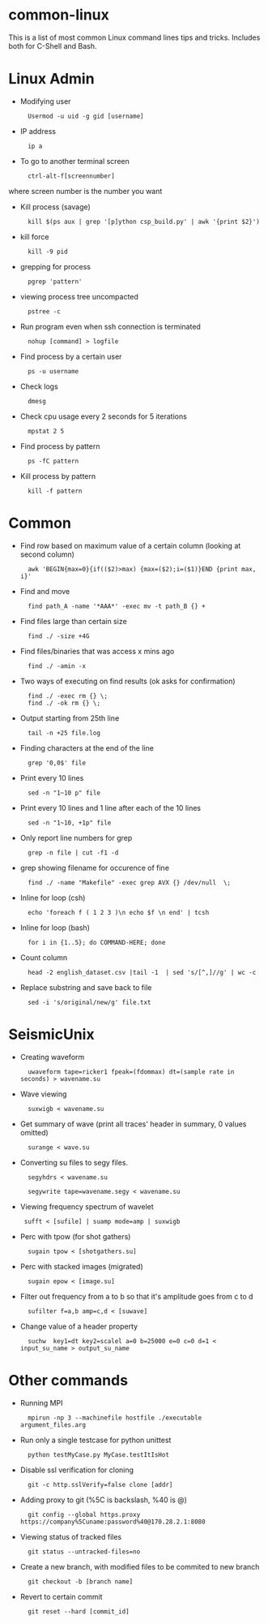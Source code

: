 # common-linux

This is a list of most common Linux command lines tips and tricks. Includes both for C-Shell and Bash.

# Linux Admin
+ Modifying user

		Usermod -u uid -g gid [username]

+ IP address

		ip a 

+ To go to another terminal screen

		ctrl-alt-f[screennumber]  

where screen number is the number you want

+ Kill process (savage)

		kill $(ps aux | grep '[p]ython csp_build.py' | awk '{print $2}')

+ kill force

		kill -9 pid

+ grepping for process

		pgrep 'pattern'

+ viewing process tree uncompacted

		pstree -c

+ Run program even when ssh connection is terminated

		nohup [command] > logfile

+ Find process by a certain user

		ps -u username

+ Check logs

		dmesg

+ Check cpu usage every 2 seconds for 5 iterations

		mpstat 2 5

+ Find process by pattern

		ps -fC pattern

+ Kill process by pattern

		kill -f pattern

# Common

+ Find row based on maximum value of a certain column (looking at second column)

		awk 'BEGIN{max=0}{if(($2)>max) {max=($2);i=($1)}END {print max, i}' 

+ Find and move

		find path_A -name '*AAA*' -exec mv -t path_B {} +

+ Find files large than certain size

		find ./ -size +4G

+ Find files/binaries that was access x mins ago

		find ./ -amin -x

+ Two ways of executing on find results (ok asks for confirmation)
		
		find ./ -exec rm {} \;
		find ./ -ok rm {} \;

+ Output starting from 25th line

		tail -n +25 file.log

+ Finding characters at the end of the line

		grep '0,0$' file

+ Print every 10 lines

		sed -n "1~10 p" file 

+ Print every 10 lines and 1 line after each of the 10 lines

		sed -n "1~10, +1p" file

+ Only report line numbers for grep

		grep -n file | cut -f1 -d

+ grep showing filename for occurence of fine

		find ./ -name "Makefile" -exec grep AVX {} /dev/null  \;

+ Inline for loop (csh)

		echo 'foreach f ( 1 2 3 )\n echo $f \n end' | tcsh

+ Inline for loop (bash)

		for i in {1..5}; do COMMAND-HERE; done

+ Count column

		head -2 english_dataset.csv |tail -1  | sed 's/[^,]//g' | wc -c

+ Replace substring and save back to file

		sed -i 's/original/new/g' file.txt

# SeismicUnix
+ Creating waveform

		uwaveform tape=ricker1 fpeak=(fdommax) dt=(sample rate in seconds) > wavename.su

+ Wave viewing

		suxwigb < wavename.su 

+ Get summary of wave (print all traces' header in summary, 0 values omitted)

		surange < wave.su 

+ Converting su files to segy files.

		segyhdrs < wavename.su  

		segywrite tape=wavename.segy < wavename.su 

+  Viewing frequency spectrum of wavelet

		sufft < [sufile] | suamp mode=amp | suxwigb

+ Perc with tpow (for shot gathers)

		sugain tpow < [shotgathers.su]

+ Perc with stacked images (migrated)

		sugain epow < [image.su]

+ Filter out frequency from a to b so that it's amplitude goes from c to d
		
		sufilter f=a,b amp=c,d < [suwave]

+ Change value of a header property

		suchw  key1=dt key2=scalel a=0 b=25000 e=0 c=0 d=1 < input_su_name > output_su_name

# Other commands
+ Running MPI

		mpirun -np 3 --machinefile hostfile ./executable argument_files.arg

+ Run only a single testcase for python unittest

		python testMyCase.py MyCase.testItIsHot

+ Disable ssl verification for cloning

		git -c http.sslVerify=false clone [addr]

+ Adding proxy to git (%5C is backslash, %40 is @)

		git config --global https.proxy https://company%5Cuname:password%40@170.28.2.1:8080

+ Viewing status of tracked files

		git status --untracked-files=no 

+ Create a new branch, with modified files to be commited to new branch

		git checkout -b [branch name]

+ Revert to certain commit 

		git reset --hard [commit_id]
		
